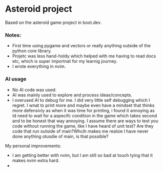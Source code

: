 # Asteroid project

Based on the asteroid game project in boot.dev. 

### Notes:
- First time using pygame and vectors or really anything outside of the python core library.
- Projetc was less hand-holdy which helped with me having to read docs etc, which is super importnat for my learnig journey.
- I wrote everything in nvim.

### AI usage
- No AI code was used.
- AI was mainly used to explore and process ideas/concepts.
- I overused AI to debug for me. I did very little self debugging which I regret. I wnat to print more and maybe even have a mindset that thinks more defensivly as when it was time for printing, i found it annoying as Id need to wait for a aspecifc condition in the game which takes second and to be honest that way annoying. I assume there are ways to test you code without running the game, like I have heard of unit test? Are they code that run outside of main?Whcih makes me realsie I have never done anything otusdie of main, is that possible?


My personal improvements:
- I am getting better with nvim, but I am still so bad at touch tying that it makes nvim extra hard.
- 
